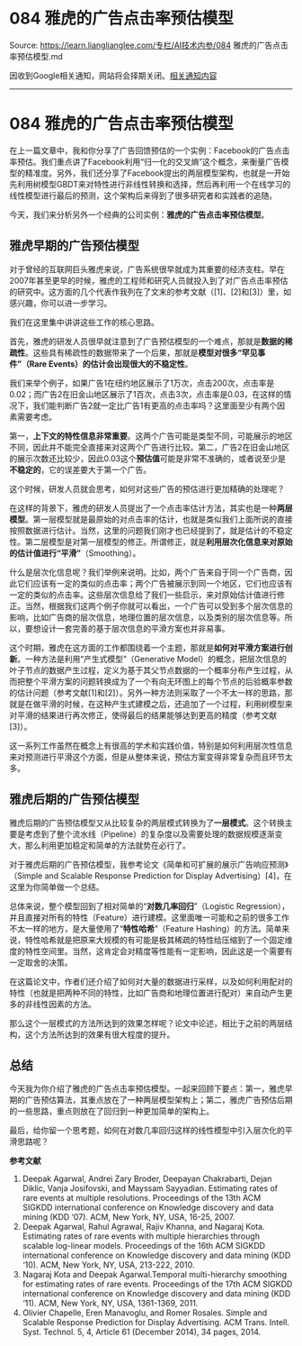 # 084 雅虎的广告点击率预估模型 

Source: https://learn.lianglianglee.com/专栏/AI技术内参/084 雅虎的广告点击率预估模型.md

因收到Google相关通知，网站将会择期关闭。[相关通知内容](https://lumendatabase.org/notices/44265620)

---

# 084 雅虎的广告点击率预估模型

在上一篇文章中，我和你分享了广告回馈预估的一个实例：Facebook的广告点击率预估。我们重点讲了Facebook利用“归一化的交叉熵”这个概念，来衡量广告模型的精准度。另外，我们还分享了Facebook提出的两层模型架构，也就是一开始先利用树模型GBDT来对特性进行非线性转换和选择，然后再利用一个在线学习的线性模型进行最后的预测，这个架构后来得到了很多研究者和实践者的追随。

今天，我们来分析另外一个经典的公司实例：**雅虎的广告点击率预估模型**。

## 雅虎早期的广告预估模型

对于曾经的互联网巨头雅虎来说，广告系统很早就成为其重要的经济支柱。早在2007年甚至更早的时候，雅虎的工程师和研究人员就投入到了对广告点击率预估的研究中。这方面的几个代表作我列在了文末的参考文献（[1]、[2]和[3]）里，如感兴趣，你可以进一步学习。

我们在这里集中讲讲这些工作的核心思路。

首先，雅虎的研发人员很早就注意到了广告预估模型的一个难点，那就是**数据的稀疏性**。这些具有稀疏性的数据带来了一个后果，那就是**模型对很多“罕见事件”（Rare Events）的估计会出现很大的不稳定性**。

我们来举个例子，如果广告1在纽约地区展示了1万次，点击200次，点击率是0.02；而广告2在旧金山地区展示了1百次，点击3次，点击率是0.03，在这样的情况下，我们能判断广告2就一定比广告1有更高的点击率吗？这里面至少有两个因素需要考虑。

第一，**上下文的特性信息非常重要**。这两个广告可能是类型不同，可能展示的地区不同，因此并不能完全直接来对这两个广告进行比较。第二，广告2在旧金山地区的展示次数还比较少，因此0.03这个**预估值**可能是非常不准确的，或者说至少是**不稳定的**，它的误差要大于第一个广告。

这个时候，研发人员就会思考，如何对这些广告的预估进行更加精确的处理呢？

在这样的背景下，雅虎的研发人员提出了一个点击率估计方法，其实也是一种**两层模型**。第一层模型就是最原始的对点击率的估计，也就是类似我们上面所说的直接按照数据进行估计。当然，这里的问题我们刚才也已经提到了，就是估计的不稳定性。第二层模型是对第一层模型的修正。所谓修正，就是**利用层次化信息来对原始的估计值进行“平滑”**（Smoothing）。

什么是层次化信息呢？我们举例来说明。比如，两个广告来自于同一个广告商，因此它们应该有一定的类似的点击率；两个广告被展示到同一个地区，它们也应该有一定的类似的点击率。这些层次信息给了我们一些启示，来对原始估计值进行修正。当然，根据我们这两个例子你就可以看出，一个广告可以受到多个层次信息的影响，比如广告商的层次信息，地理位置的层次信息，以及类别的层次信息等。所以，要想设计一套完善的基于层次信息的平滑方案也并非易事。

这个时期，雅虎在这方面的工作都围绕着一个主题，那就是**如何对平滑方案进行创新**。一种方法是利用“产生式模型”（Generative Model）的概念，把层次信息的叶子节点的数据产生过程，定义为基于其父节点数据的一个概率分布产生过程，从而把整个平滑方案的问题转换成为了一个有向无环图上的每个节点的后验概率参数的估计问题（参考文献[1]和[2]）。另外一种方法则采取了一个不太一样的思路，那就是在做平滑的时候，在这种产生式建模之后，还追加了一个过程，利用树模型来对平滑的结果进行再次修正，使得最后的结果能够达到更高的精度（参考文献[3]）。

这一系列工作虽然在概念上有很高的学术和实践价值，特别是如何利用层次性信息来对预测进行平滑这个方面，但是从整体来说，预估方案变得非常复杂而且环节太多。

## 雅虎后期的广告预估模型

雅虎后期的广告预估模型又从比较复杂的两层模式转换为了**一层模式**。这个转换主要是考虑到了整个流水线（Pipeline）的复杂度以及需要处理的数据规模逐渐变大，那么利用更加稳定和简单的方法就势在必行了。

对于雅虎后期的广告预估模型，我参考论文《简单和可扩展的展示广告响应预测》（Simple and Scalable Response Prediction for Display Advertising）[4]，在这里为你简单做一个总结。

总体来说，整个模型回到了相对简单的“**对数几率回归**”（Logistic Regression），并且直接对所有的特性（Feature）进行建模。这里面唯一可能和之前的很多工作不太一样的地方，是大量使用了“**特性哈希**”（Feature Hashing）的方法。简单来说，特性哈希就是把原来大规模的有可能是极其稀疏的特性给压缩到了一个固定维度的特性空间里。当然，这肯定会对精度等性能有一定影响，因此这是一个需要有一定取舍的决策。

在这篇论文中，作者们还介绍了如何对大量的数据进行采样，以及如何利用配对的特性（也就是把两种不同的特性，比如广告商和地理位置进行配对）来自动产生更多的非线性因素的方法。

那么这个一层模式的方法所达到的效果怎样呢？论文中论述，相比于之前的两层结构，这个方法所达到的效果有很大程度的提升。

## 总结

今天我为你介绍了雅虎的广告点击率预估模型。一起来回顾下要点：第一，雅虎早期的广告预估算法，其重点放在了一种两层模型架构上；第二，雅虎广告预估后期的一些思路，重点则放在了回归到一种更加简单的架构上。

最后，给你留一个思考题，如何在对数几率回归这样的线性模型中引入层次化的平滑思路呢？

**参考文献**

1. Deepak Agarwal, Andrei Zary Broder, Deepayan Chakrabarti, Dejan Diklic, Vanja Josifovski, and Mayssam Sayyadian. Estimating rates of rare events at multiple resolutions. Proceedings of the 13th ACM SIGKDD international conference on Knowledge discovery and data mining (KDD ‘07). ACM, New York, NY, USA, 16-25, 2007.
2. Deepak Agarwal, Rahul Agrawal, Rajiv Khanna, and Nagaraj Kota. Estimating rates of rare events with multiple hierarchies through scalable log-linear models. Proceedings of the 16th ACM SIGKDD international conference on Knowledge discovery and data mining (KDD ‘10). ACM, New York, NY, USA, 213-222, 2010.
3. Nagaraj Kota and Deepak Agarwal.Temporal multi-hierarchy smoothing for estimating rates of rare events. Proceedings of the 17th ACM SIGKDD international conference on Knowledge discovery and data mining (KDD ‘11). ACM, New York, NY, USA, 1361-1369, 2011.
4. Olivier Chapelle, Eren Manavoglu, and Romer Rosales. Simple and Scalable Response Prediction for Display Advertising. ACM Trans. Intell. Syst. Technol. 5, 4, Article 61 (December 2014), 34 pages, 2014.